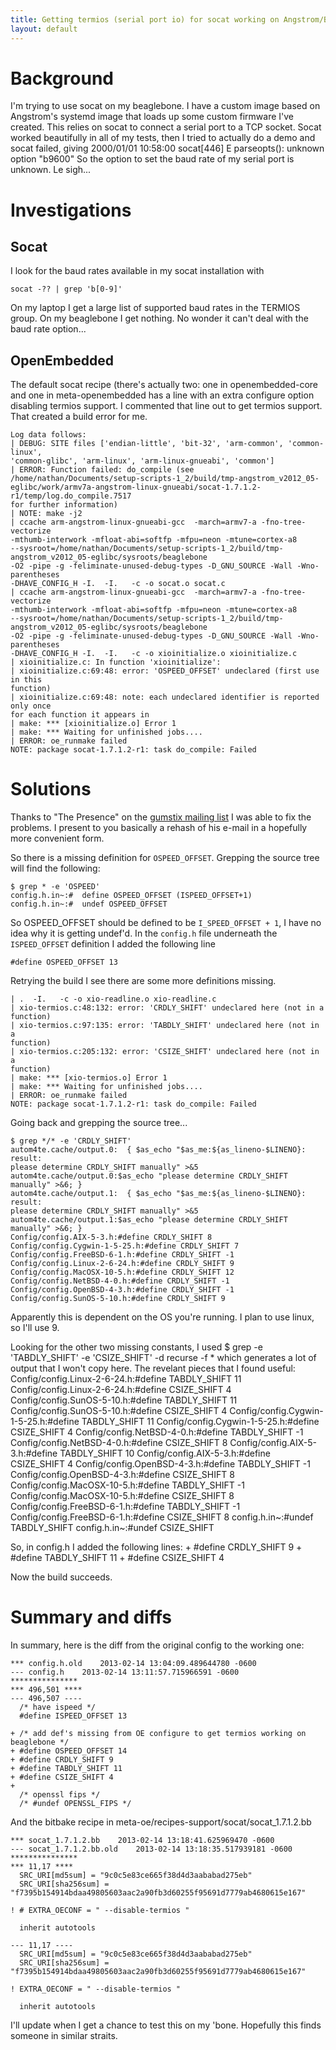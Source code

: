 ```yaml
---
title: Getting termios (serial port io) for socat working on Angstrom/Beaglebone
layout: default
---
```


# Background #
I'm trying to use socat on my beaglebone. 
I have a custom image based on Angstrom's systemd image that loads up some
custom firmware I've created. 
This relies on socat to connect a serial port to a TCP socket. 
Socat worked beautifully in all of my tests, then I tried to actually do a demo
and socat failed, giving
    2000/01/01 10:58:00 socat[446] E parseopts(): unknown option "b9600"
So the option to set the baud rate of my serial port is unknown. Le sigh...

# Investigations #
## Socat ##
I look for the baud rates available in my socat installation with

    socat -?? | grep 'b[0-9]'

On my laptop I get a large list of supported baud rates in the TERMIOS group. 
On my beaglebone I get nothing. 
No wonder it can't deal with the baud rate option...

## OpenEmbedded ##
The default socat recipe (there's actually two: one in openembedded-core and one
in meta-openembedded has a line with an extra configure option disabling termios
support. 
I commented that line out to get termios support. 
That created a build error for me. 

    Log data follows:
    | DEBUG: SITE files ['endian-little', 'bit-32', 'arm-common', 'common-linux',
    'common-glibc', 'arm-linux', 'arm-linux-gnueabi', 'common']
    | ERROR: Function failed: do_compile (see
    /home/nathan/Documents/setup-scripts-1_2/build/tmp-angstrom_v2012_05-eglibc/work/armv7a-angstrom-linux-gnueabi/socat-1.7.1.2-r1/temp/log.do_compile.7517
    for further information)
    | NOTE: make -j2
    | ccache arm-angstrom-linux-gnueabi-gcc  -march=armv7-a -fno-tree-vectorize
    -mthumb-interwork -mfloat-abi=softfp -mfpu=neon -mtune=cortex-a8
    --sysroot=/home/nathan/Documents/setup-scripts-1_2/build/tmp-angstrom_v2012_05-eglibc/sysroots/beaglebone
    -O2 -pipe -g -feliminate-unused-debug-types -D_GNU_SOURCE -Wall -Wno-parentheses
    -DHAVE_CONFIG_H -I.  -I.   -c -o socat.o socat.c
    | ccache arm-angstrom-linux-gnueabi-gcc  -march=armv7-a -fno-tree-vectorize
    -mthumb-interwork -mfloat-abi=softfp -mfpu=neon -mtune=cortex-a8
    --sysroot=/home/nathan/Documents/setup-scripts-1_2/build/tmp-angstrom_v2012_05-eglibc/sysroots/beaglebone
    -O2 -pipe -g -feliminate-unused-debug-types -D_GNU_SOURCE -Wall -Wno-parentheses
    -DHAVE_CONFIG_H -I.  -I.   -c -o xioinitialize.o xioinitialize.c
    | xioinitialize.c: In function 'xioinitialize':
    | xioinitialize.c:69:48: error: 'OSPEED_OFFSET' undeclared (first use in this
    function)
    | xioinitialize.c:69:48: note: each undeclared identifier is reported only once
    for each function it appears in
    | make: *** [xioinitialize.o] Error 1
    | make: *** Waiting for unfinished jobs....
    | ERROR: oe_runmake failed
    NOTE: package socat-1.7.1.2-r1: task do_compile: Failed

# Solutions #

Thanks to "The Presence" on the [gumstix mailing
list](http://gumstix.8.n6.nabble.com/Re-cross-compiling-bitbake-headaches-SOLVED-td562502.html)
I was able to fix the problems. 
I present to you basically a rehash of his e-mail in a hopefully more convenient
form. 

So there is a missing definition for `OSPEED_OFFSET`. 
Grepping the source tree will find the following:

    $ grep * -e 'OSPEED'
    config.h.in~:#  define OSPEED_OFFSET (ISPEED_OFFSET+1)
    config.h.in~:#  undef OSPEED_OFFSET

So OSPEED_OFFSET should be defined to be `I_SPEED_OFFSET + 1`, I have no idea
why it is getting undef'd. 
In the `config.h` file underneath the `ISPEED_OFFSET` definition I added the
following line

    #define OSPEED_OFFSET 13

Retrying the build I see there are some more definitions missing. 

    | .  -I.   -c -o xio-readline.o xio-readline.c
    | xio-termios.c:48:132: error: 'CRDLY_SHIFT' undeclared here (not in a function)
    | xio-termios.c:97:135: error: 'TABDLY_SHIFT' undeclared here (not in a
    function)
    | xio-termios.c:205:132: error: 'CSIZE_SHIFT' undeclared here (not in a
    function)
    | make: *** [xio-termios.o] Error 1
    | make: *** Waiting for unfinished jobs....
    | ERROR: oe_runmake failed
    NOTE: package socat-1.7.1.2-r1: task do_compile: Failed

Going back and grepping the source tree...

    $ grep */* -e 'CRDLY_SHIFT'
    autom4te.cache/output.0:  { $as_echo "$as_me:${as_lineno-$LINENO}: result:
    please determine CRDLY_SHIFT manually" >&5
    autom4te.cache/output.0:$as_echo "please determine CRDLY_SHIFT manually" >&6; }
    autom4te.cache/output.1:  { $as_echo "$as_me:${as_lineno-$LINENO}: result:
    please determine CRDLY_SHIFT manually" >&5
    autom4te.cache/output.1:$as_echo "please determine CRDLY_SHIFT manually" >&6; }
    Config/config.AIX-5-3.h:#define CRDLY_SHIFT 8
    Config/config.Cygwin-1-5-25.h:#define CRDLY_SHIFT 7
    Config/config.FreeBSD-6-1.h:#define CRDLY_SHIFT -1
    Config/config.Linux-2-6-24.h:#define CRDLY_SHIFT 9
    Config/config.MacOSX-10-5.h:#define CRDLY_SHIFT 12
    Config/config.NetBSD-4-0.h:#define CRDLY_SHIFT -1
    Config/config.OpenBSD-4-3.h:#define CRDLY_SHIFT -1
    Config/config.SunOS-5-10.h:#define CRDLY_SHIFT 9

Apparently this is dependent on the OS you're running. 
I plan to use linux, so I'll use 9.

Looking for the other two missing constants, I used
    $ grep -e 'TABDLY_SHIFT' -e 'CSIZE_SHIFT' -d recurse -f *
which generates a lot of output that I won't copy here. 
The revelant pieces that I found useful: 
    Config/config.Linux-2-6-24.h:#define TABDLY_SHIFT 11
    Config/config.Linux-2-6-24.h:#define CSIZE_SHIFT 4
    Config/config.SunOS-5-10.h:#define TABDLY_SHIFT 11
    Config/config.SunOS-5-10.h:#define CSIZE_SHIFT 4
    Config/config.Cygwin-1-5-25.h:#define TABDLY_SHIFT 11
    Config/config.Cygwin-1-5-25.h:#define CSIZE_SHIFT 4
    Config/config.NetBSD-4-0.h:#define TABDLY_SHIFT -1
    Config/config.NetBSD-4-0.h:#define CSIZE_SHIFT 8
    Config/config.AIX-5-3.h:#define TABDLY_SHIFT 10
    Config/config.AIX-5-3.h:#define CSIZE_SHIFT 4
    Config/config.OpenBSD-4-3.h:#define TABDLY_SHIFT -1
    Config/config.OpenBSD-4-3.h:#define CSIZE_SHIFT 8
    Config/config.MacOSX-10-5.h:#define TABDLY_SHIFT -1
    Config/config.MacOSX-10-5.h:#define CSIZE_SHIFT 8
    Config/config.FreeBSD-6-1.h:#define TABDLY_SHIFT -1
    Config/config.FreeBSD-6-1.h:#define CSIZE_SHIFT 8
    config.h.in~:#undef TABDLY_SHIFT
    config.h.in~:#undef CSIZE_SHIFT

So, in config.h I added the following lines:
    + #define CRDLY_SHIFT 9
    + #define TABDLY_SHIFT 11
    + #define CSIZE_SHIFT 4

Now the build succeeds. 

# Summary and diffs #
In summary, here is the diff from the original config to the working one:

    *** config.h.old    2013-02-14 13:04:09.489644780 -0600
    --- config.h    2013-02-14 13:11:57.715966591 -0600
    ***************
    *** 496,501 ****
    --- 496,507 ----
      /* have ispeed */
      #define ISPEED_OFFSET 13
      
    + /* add def's missing from OE configure to get termios working on beaglebone */
    + #define OSPEED_OFFSET 14                                                        
    + #define CRDLY_SHIFT 9
    + #define TABDLY_SHIFT 11
    + #define CSIZE_SHIFT 4
    + 
      /* openssl fips */
      /* #undef OPENSSL_FIPS */
      

And the bitbake recipe in meta-oe/recipes-support/socat/socat_1.7.1.2.bb

    *** socat_1.7.1.2.bb    2013-02-14 13:18:41.625969470 -0600
    --- socat_1.7.1.2.bb.old    2013-02-14 13:18:35.517939181 -0600
    ***************
    *** 11,17 ****
      SRC_URI[md5sum] = "9c0c5e83ce665f38d4d3aababad275eb"
      SRC_URI[sha256sum] = "f7395b154914bdaa49805603aac2a90fb3d60255f95691d7779ab4680615e167"
      
    ! # EXTRA_OECONF = " --disable-termios "
      
      inherit autotools
      
    --- 11,17 ----
      SRC_URI[md5sum] = "9c0c5e83ce665f38d4d3aababad275eb"
      SRC_URI[sha256sum] = "f7395b154914bdaa49805603aac2a90fb3d60255f95691d7779ab4680615e167"
      
    ! EXTRA_OECONF = " --disable-termios "
      
      inherit autotools
  
I'll update when I get a chance to test this on my 'bone. 
Hopefully this finds someone in similar straits.
